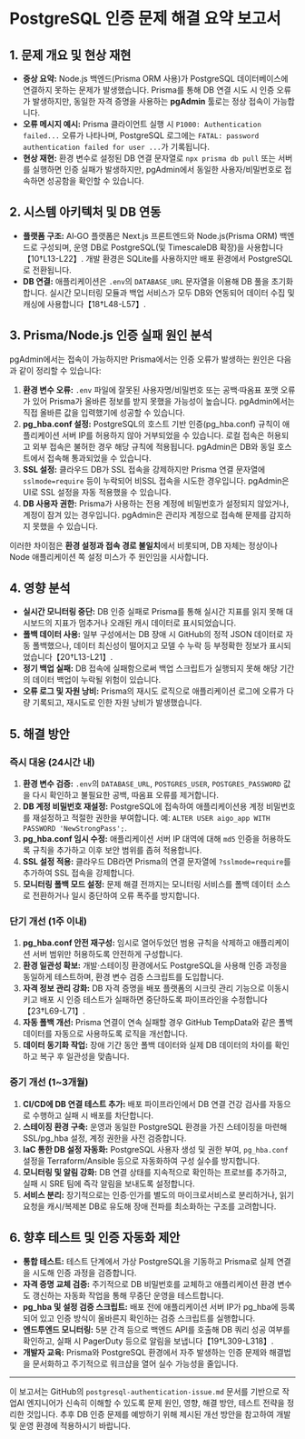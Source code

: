 # PostgreSQL 인증 문제 해결 요약 보고서

## 1. 문제 개요 및 현상 재현

- **증상 요약:** Node.js 백엔드(Prisma ORM 사용)가 PostgreSQL 데이터베이스에 연결하지 못하는 문제가 발생했습니다. Prisma를 통해 DB 연결 시도 시 인증 오류가 발생하지만, 동일한 자격 증명을 사용하는 **pgAdmin** 툴로는 정상 접속이 가능합니다.
- **오류 메시지 예시:** Prisma 클라이언트 실행 시 `P1000: Authentication failed...` 오류가 나타나며, PostgreSQL 로그에는 `FATAL: password authentication failed for user ...`가 기록됩니다.
- **현상 재현:** 환경 변수로 설정된 DB 연결 문자열로 `npx prisma db pull` 또는 서버를 실행하면 인증 실패가 발생하지만, pgAdmin에서 동일한 사용자/비밀번호로 접속하면 성공함을 확인할 수 있습니다.

## 2. 시스템 아키텍처 및 DB 연동

- **플랫폼 구조:** AI‑GO 플랫폼은 Next.js 프론트엔드와 Node.js(Prisma ORM) 백엔드로 구성되며, 운영 DB로 PostgreSQL(및 TimescaleDB 확장)을 사용합니다【10†L13-L22】. 개발 환경은 SQLite를 사용하지만 배포 환경에서 PostgreSQL로 전환됩니다.
- **DB 연결:** 애플리케이션은 `.env`의 `DATABASE_URL` 문자열을 이용해 DB 풀을 초기화합니다. 실시간 모니터링 모듈과 백업 서비스가 모두 DB와 연동되어 데이터 수집 및 캐싱에 사용합니다【18†L48-L57】.

## 3. Prisma/Node.js 인증 실패 원인 분석

pgAdmin에서는 접속이 가능하지만 Prisma에서는 인증 오류가 발생하는 원인은 다음과 같이 정리할 수 있습니다:

1. **환경 변수 오류:** `.env` 파일에 잘못된 사용자명/비밀번호 또는 공백·따옴표 포맷 오류가 있어 Prisma가 올바른 정보를 받지 못했을 가능성이 높습니다. pgAdmin에서는 직접 올바른 값을 입력했기에 성공할 수 있습니다.
2. **pg_hba.conf 설정:** PostgreSQL의 호스트 기반 인증(pg_hba.conf) 규칙이 애플리케이션 서버 IP를 허용하지 않아 거부되었을 수 있습니다. 로컬 접속은 허용되고 외부 접속은 불허한 경우 해당 규칙에 적용됩니다. pgAdmin은 DB와 동일 호스트에서 접속해 통과되었을 수 있습니다.
3. **SSL 설정:** 클라우드 DB가 SSL 접속을 강제하지만 Prisma 연결 문자열에 `sslmode=require` 등이 누락되어 비SSL 접속을 시도한 경우입니다. pgAdmin은 UI로 SSL 설정을 자동 적용했을 수 있습니다.
4. **DB 사용자 권한:** Prisma가 사용하는 전용 계정에 비밀번호가 설정되지 않았거나, 계정이 잠겨 있는 경우입니다. pgAdmin은 관리자 계정으로 접속해 문제를 감지하지 못했을 수 있습니다.

이러한 차이점은 **환경 설정과 접속 경로 불일치**에서 비롯되며, DB 자체는 정상이나 Node 애플리케이션 쪽 설정 미스가 주 원인임을 시사합니다.

## 4. 영향 분석

- **실시간 모니터링 중단:** DB 인증 실패로 Prisma를 통해 실시간 지표를 읽지 못해 대시보드의 지표가 멈추거나 오래된 캐시 데이터로 표시되었습니다.
- **폴백 데이터 사용:** 일부 구성에서는 DB 장애 시 GitHub의 정적 JSON 데이터로 자동 폴백했으나, 데이터 최신성이 떨어지고 모델 수 누락 등 부정확한 정보가 표시되었습니다【20†L13-L21】.
- **정기 백업 실패:** DB 접속에 실패함으로써 백업 스크립트가 실행되지 못해 해당 기간의 데이터 백업이 누락될 위험이 있습니다.
- **오류 로그 및 자원 낭비:** Prisma의 재시도 로직으로 애플리케이션 로그에 오류가 다량 기록되고, 재시도로 인한 자원 낭비가 발생했습니다.

## 5. 해결 방안

### 즉시 대응 (24시간 내)

1. **환경 변수 검증:** `.env`의 `DATABASE_URL`, `POSTGRES_USER`, `POSTGRES_PASSWORD` 값을 다시 확인하고 불필요한 공백, 따옴표 오류를 제거합니다.
2. **DB 계정 비밀번호 재설정:** PostgreSQL에 접속하여 애플리케이션용 계정 비밀번호를 재설정하고 적절한 권한을 부여합니다. 예: `ALTER USER aigo_app WITH PASSWORD 'NewStrongPass';`.
3. **pg_hba.conf 임시 수정:** 애플리케이션 서버 IP 대역에 대해 `md5` 인증을 허용하도록 규칙을 추가하고 이후 보안 범위를 좁혀 적용합니다.
4. **SSL 설정 적용:** 클라우드 DB라면 Prisma의 연결 문자열에 `?sslmode=require`를 추가하여 SSL 접속을 강제합니다.
5. **모니터링 폴백 모드 설정:** 문제 해결 전까지는 모니터링 서비스를 폴백 데이터 소스로 전환하거나 일시 중단하여 오류 폭주를 방지합니다.

### 단기 개선 (1주 이내)

1. **pg_hba.conf 안전 재구성:** 임시로 열어두었던 범용 규칙을 삭제하고 애플리케이션 서버 범위만 허용하도록 안전하게 구성합니다.
2. **환경 일관성 확보:** 개발·스테이징 환경에서도 PostgreSQL을 사용해 인증 과정을 동일하게 테스트하며, 환경 변수 검증 스크립트를 도입합니다.
3. **자격 정보 관리 강화:** DB 자격 증명을 배포 플랫폼의 시크릿 관리 기능으로 이동시키고 배포 시 인증 테스트가 실패하면 중단하도록 파이프라인을 수정합니다【23†L69-L71】.
4. **자동 폴백 개선:** Prisma 연결이 연속 실패할 경우 GitHub TempData와 같은 폴백 데이터를 자동으로 사용하도록 로직을 개선합니다.
5. **데이터 동기화 작업:** 장애 기간 동안 폴백 데이터와 실제 DB 데이터의 차이를 확인하고 복구 후 일관성을 맞춥니다.

### 중기 개선 (1~3개월)

1. **CI/CD에 DB 연결 테스트 추가:** 배포 파이프라인에서 DB 연결 건강 검사를 자동으로 수행하고 실패 시 배포를 차단합니다.
2. **스테이징 환경 구축:** 운영과 동일한 PostgreSQL 환경을 가진 스테이징을 마련해 SSL/pg_hba 설정, 계정 권한을 사전 검증합니다.
3. **IaC 통한 DB 설정 자동화:** PostgreSQL 사용자 생성 및 권한 부여, `pg_hba.conf` 설정을 Terraform/Ansible 등으로 자동화하여 구성 실수를 방지합니다.
4. **모니터링 및 알림 강화:** DB 연결 상태를 지속적으로 확인하는 프로브를 추가하고, 실패 시 SRE 팀에 즉각 알림을 보내도록 설정합니다.
5. **서비스 분리:** 장기적으로는 인증·인가를 별도의 마이크로서비스로 분리하거나, 읽기 요청을 캐시/복제본 DB로 유도해 장애 전파를 최소화하는 구조를 고려합니다.

## 6. 향후 테스트 및 인증 자동화 제안

- **통합 테스트:** 테스트 단계에서 가상 PostgreSQL을 기동하고 Prisma로 실제 연결을 시도해 인증 과정을 검증합니다.
- **자격 증명 교체 검증:** 주기적으로 DB 비밀번호를 교체하고 애플리케이션 환경 변수도 갱신하는 자동화 작업을 통해 무중단 운영을 테스트합니다.
- **pg_hba 및 설정 검증 스크립트:** 배포 전에 애플리케이션 서버 IP가 pg_hba에 등록되어 있고 인증 방식이 올바른지 확인하는 검증 스크립트를 실행합니다.
- **엔드투엔드 모니터링:** 5분 간격 등으로 백엔드 API를 호출해 DB 쿼리 성공 여부를 확인하고, 실패 시 PagerDuty 등으로 알림을 보냅니다【19†L309-L318】.
- **개발자 교육:** Prisma와 PostgreSQL 환경에서 자주 발생하는 인증 문제와 해결법을 문서화하고 주기적으로 워크샵을 열어 실수 가능성을 줄입니다.

---

이 보고서는 GitHub의 `postgresql-authentication-issue.md` 문서를 기반으로 작업AI 엔지니어가 신속히 이해할 수 있도록 문제 원인, 영향, 해결 방안, 테스트 전략을 정리한 것입니다. 추후 DB 인증 문제를 예방하기 위해 제시된 개선 방안을 참고하여 개발 및 운영 환경에 적용하시기 바랍니다.

